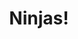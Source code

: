 ---
title: Ninjas!
developer: Piron Games
image: Ninjas.jpg
link: http://www.pirongames.com/ninjas/
html5: http://www.pirongames.com/ninjas/
---